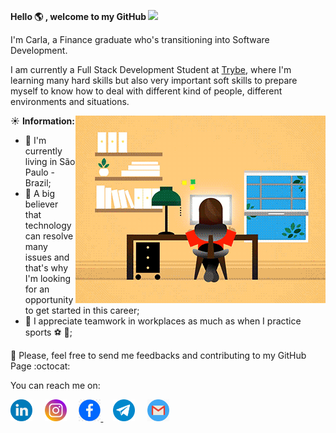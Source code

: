 **Hello :earth_americas: , welcome to my GitHub  <img src="https://github.com/TheDudeThatCode/TheDudeThatCode/blob/master/Assets/Hi.gif" width="29px">**

I'm Carla, a Finance graduate who's transitioning into Software Development.

I am currently a Full Stack Development Student at [Trybe](https://www.betrybe.com/), where I'm learning many hard skills but also very important soft skills to prepare myself to know how to deal with different kind of people, different environments and situations.

<img align="right" src="https://github.com/carlanakajuni/carlanakajuni/blob/master/mina.gif">

:sunny: **Information:** 

- :house_with_garden: I'm currently living in São Paulo - Brazil;
- :thought_balloon: A big believer that technology can resolve many 
issues and that's why I'm looking for an opportunity to get started in this career;
- :honeybee: I appreciate teamwork in workplaces as much as when I practice sports :soccer: :rugby_football:;


:pray: Please, feel free to send me feedbacks and contributing to my GitHub Page :octocat:

You can reach me on:

<p align="left">
  <a href="https://www.linkedin.com/in/carla-nakajuni"><img src="https://github.com/carlanakajuni/carlanakajuni/blob/master/linkedin-round.svg" width="35px" alt="LinkedIn"></a> &nbsp; &nbsp;
  <a href="https://instagram.com/carlanakajuni"><img src="https://github.com/carlanakajuni/carlanakajuni/blob/master/instagram-round.svg" width="35px" alt="Instagram"></a> &nbsp; &nbsp;
  <a href="https://www.facebook.com/carla.nakajuniaritagaivota/"><img src="https://github.com/carlanakajuni/carlanakajuni/blob/master/facebook-round.png" width="35px" alt="Facebook">     </a> &nbsp; &nbsp;
  <a href="https://t.me/carlanakajuni"><img src="https://github.com/carlanakajuni/carlanakajuni/blob/master/telegram-round.svg" width="35px" alt="Telegram"></a> &nbsp; &nbsp;
  <a href="mailto:carlanakajuni@gmail.com?subject=Hello%20Carla"><img src="https://github.com/carlanakajuni/carlanakajuni/blob/master/gmail.png" width="35px" alt="Gmail"></a> &nbsp; &nbsp;
</p>
